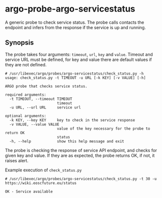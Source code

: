 # argo-probe-argo-servicestatus

A generic probe to check service status. The probe calls contacts the endpoint and infers from the response if the service is up and running.

## Synopsis

The probe takes four arguments: `timeout`, `url`, `key` and `value`. Timeout and service URL must be defined, for key and value there are default values if they are not defined.

```
# /usr/libexec/argo/probes/argo-servicestatus/check_status.py -h
usage: check_status.py -t TIMEOUT -u URL [-k KEY] [-v VALUE] [-h]

ARGO probe that checks service status.

required arguments:
  -t TIMEOUT, --timeout TIMEOUT
                        timeout
  -u URL, --url URL     service url

optional arguments:
  -k KEY, --key KEY     key to check in the service response
  -v VALUE, --value VALUE
                        value of the key necessary for the probe to return OK
                        status
  -h, --help            show this help message and exit
```

The probe is checking the response of service API endpoint, and checks for given key and value. If they are as expected, the probe returns OK, if not, it raises alert.

Example execution of `check_status.py`

```
# /usr/libexec/argo/probes/argo-servicestatus/check_status.py -t 30 -u https://wiki.eoscfuture.eu/status

OK - Service available
```
